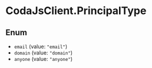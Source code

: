 # CodaJsClient.PrincipalType

## Enum

* `email` (value: `"email"`)
* `domain` (value: `"domain"`)
* `anyone` (value: `"anyone"`)
